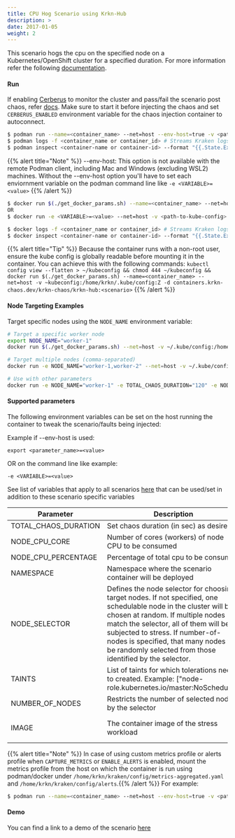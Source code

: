 ```yaml
---
title: CPU Hog Scenario using Krkn-Hub
description: >
date: 2017-01-05
weight: 2
---
```

This scenario hogs the cpu on the specified node on a Kubernetes/OpenShift cluster for a specified duration. For more information refer the following [documentation](/docs/scenarios/cpu-hog-scenario/_index.md).

#### Run

If enabling [Cerberus](/docs/cerberus/) to monitor the cluster and pass/fail the scenario post chaos, refer [docs](/docs/cerberus/). Make sure to start it before injecting the chaos and set `CERBERUS_ENABLED` environment variable for the chaos injection container to autoconnect.

```bash
$ podman run --name=<container_name> --net=host --env-host=true -v <path-to-kube-config>:/home/krkn/.kube/config:Z -d containers.krkn-chaos.dev/krkn-chaos/krkn-hub:node-cpu-hog
$ podman logs -f <container_name or container_id> # Streams Kraken logs
$ podman inspect <container-name or container-id> --format "{{.State.ExitCode}}" # Outputs exit code which can considered as pass/fail for the scenario
```
{{% alert title="Note" %}} --env-host: This option is not available with the remote Podman client, including Mac and Windows (excluding WSL2) machines. 
Without the --env-host option you'll have to set each enviornment variable on the podman command line like  `-e <VARIABLE>=<value>`
{{% /alert %}}


```bash
$ docker run $(./get_docker_params.sh) --name=<container_name> --net=host -v <path-to-kube-config>:/home/krkn/.kube/config:Z -d containers.krkn-chaos.dev/krkn-chaos/krkn-hub:node-cpu-hog
OR 
$ docker run -e <VARIABLE>=<value> --net=host -v <path-to-kube-config>:/home/krkn/.kube/config:Z -d containers.krkn-chaos.dev/krkn-chaos/krkn-hub:node-cpu-hog

$ docker logs -f <container_name or container_id> # Streams Kraken logs
$ docker inspect <container-name or container-id> --format "{{.State.ExitCode}}" # Outputs exit code which can considered as pass/fail for the scenario
```

{{% alert title="Tip" %}} Because the container runs with a non-root user, ensure the kube config is globally readable before mounting it in the container. You can achieve this with the following commands:
```kubectl config view --flatten > ~/kubeconfig && chmod 444 ~/kubeconfig && docker run $(./get_docker_params.sh) --name=<container_name> --net=host -v ~kubeconfig:/home/krkn/.kube/config:Z -d containers.krkn-chaos.dev/krkn-chaos/krkn-hub:<scenario>``` {{% /alert %}}


#### Node Targeting Examples

Target specific nodes using the `NODE_NAME` environment variable:

```bash
# Target a specific worker node
export NODE_NAME="worker-1"
docker run $(./get_docker_params.sh) --net=host -v ~/.kube/config:/home/krkn/.kube/config:Z -d quay.io/krkn-chaos/krkn-hub:node-cpu-hog

# Target multiple nodes (comma-separated)
docker run -e NODE_NAME="worker-1,worker-2" --net=host -v ~/.kube/config:/home/krkn/.kube/config:Z -d quay.io/krkn-chaos/krkn-hub:node-cpu-hog

# Use with other parameters
docker run -e NODE_NAME="worker-1" -e TOTAL_CHAOS_DURATION="120" -e NODE_CPU_PERCENTAGE="80" --net=host -v ~/.kube/config:/home/krkn/.kube/config:Z -d quay.io/krkn-chaos/krkn-hub:node-cpu-hog
```

#### Supported parameters

The following environment variables can be set on the host running the container to tweak the scenario/faults being injected:

Example if --env-host is used:
```
export <parameter_name>=<value>
```
OR on the command line like example: 

```
-e <VARIABLE>=<value> 
```

See list of variables that apply to all scenarios [here](/docs/scenarios/all-scenario-env.md) that can be used/set in addition to these scenario specific variables

| Parameter            | Description                                             | Default
|----------------------|---------------------------------------------------------| ------------------------------------                   |
| TOTAL_CHAOS_DURATION | Set chaos duration (in sec) as desired                  | 60                                  |
| NODE_CPU_CORE        | Number of cores (workers) of node CPU to be consumed    | 2                                    |
| NODE_CPU_PERCENTAGE  | Percentage of total cpu to be consumed                  | 50                                   |
| NAMESPACE            | Namespace where the scenario container will be deployed | default |
| NODE_SELECTOR        | Defines the node selector for choosing target nodes. If not specified, one schedulable node in the cluster will be chosen at random. If multiple nodes match the selector, all of them will be subjected to stress. If number-of-nodes is specified, that many nodes will be randomly selected from those identified by the selector.                                     | "" |                             |
| TAINTS               | List of taints for which tolerations need to created. Example: ["node-role.kubernetes.io/master:NoSchedule"] | [] |
| NUMBER_OF_NODES      | Restricts the number of selected nodes by the selector                                     | "" |                             |
| IMAGE                | The container image of the stress workload|quay.io/krkn-chaos/krkn-hog||

{{% alert title="Note" %}} In case of using custom metrics profile or alerts profile when `CAPTURE_METRICS` or `ENABLE_ALERTS` is enabled, mount the metrics profile from the host on which the container is run using podman/docker under `/home/krkn/kraken/config/metrics-aggregated.yaml` and `/home/krkn/kraken/config/alerts`.{{% /alert %}}
 For example:
```bash
$ podman run --name=<container_name> --net=host --env-host=true -v <path-to-custom-metrics-profile>:/home/krkn/kraken/config/metrics-aggregated.yaml -v <path-to-custom-alerts-profile>:/home/krkn/kraken/config/alerts -v <path-to-kube-config>:/home/krkn/.kube/config:Z -d containers.krkn-chaos.dev/krkn-chaos/krkn-hub:node-cpu-hog
```

#### Demo
You can find a link to a demo of the scenario [here](https://asciinema.org/a/452762)

